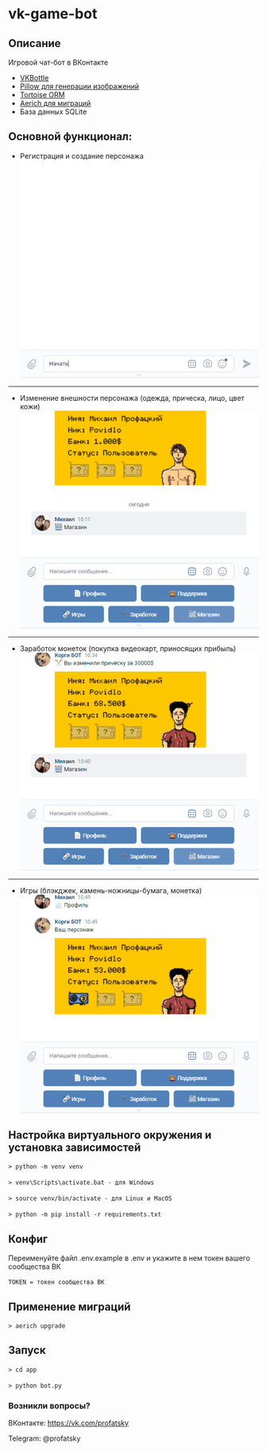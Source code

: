 # vk-game-bot
## Описание

Игровой чат-бот в ВКонтакте
* [VKBottle](https://github.com/vkbottle/vkbottle)
* [Pillow для генерации изображений](https://github.com/python-pillow/Pillow)
* [Tortoise ORM](https://github.com/tortoise/tortoise-orm)
* [Aerich для миграций](https://github.com/tortoise/aerich)
* База данных SQLite

## Основной функционал:
* Регистрация и создание персонажа
![register](app/assets/gif/register.gif)
---
* Изменение внешности персонажа (одежда, прическа, лицо, цвет кожи)
![shop](app/assets/gif/shop.gif)
---
* Заработок монеток (покупка видеокарт, приносящих прибыль)
![cards](app/assets/gif/cards.gif)
--- 
* Игры (блэкджек, камень-ножницы-бумага, монетка)
![game](app/assets/gif/game.gif)

## Настройка виртуального окружения и установка зависимостей
```
> python -m venv venv

> venv\Scripts\activate.bat - для Windows

> source venv/bin/activate - для Linux и MacOS

> python -m pip install -r requirements.txt
```

## Конфиг
Переименуйте файл .env.example в .env и укажите в нем токен вашего сообщества ВК
```
TOKEN = токен сообщества ВК
```

## Применение миграций
```
> aerich upgrade
```

## Запуск
```
> cd app

> python bot.py
```

### Возникли вопросы?
ВКонтакте: https://vk.com/profatsky

Telegram: @profatsky